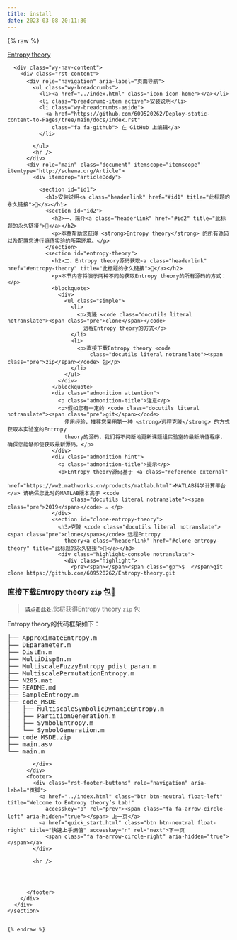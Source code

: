 ```yaml
---
title: install
date: 2023-03-08 20:11:30
---
```

{% raw %}



   <section data-toggle="wy-nav-shift" class="wy-nav-content-wrap">
      <nav class="wy-nav-top" aria-label="移动版导航菜单">
        <i data-toggle="wy-nav-top" class="fa fa-bars"></i>
        <a href="../index.html">Entropy theory</a>
      </nav>

      <div class="wy-nav-content">
        <div class="rst-content">
          <div role="navigation" aria-label="页面导航">
            <ul class="wy-breadcrumbs">
              <li><a href="../index.html" class="icon icon-home"></a></li>
              <li class="breadcrumb-item active">安装说明</li>
              <li class="wy-breadcrumbs-aside">
                <a href="https://github.com/609520262/Deploy-static-content-to-Pages/tree/main/docs/index.rst"
                  class="fa fa-github"> 在 GitHub 上编辑</a>
              </li>

            </ul>
            <hr />
          </div>
          <div role="main" class="document" itemscope="itemscope" itemtype="http://schema.org/Article">
            <div itemprop="articleBody">

              <section id="id1">
                <h1>安装说明<a class="headerlink" href="#id1" title="此标题的永久链接"></a></h1>
                <section id="id2">
                  <h2>一、简介<a class="headerlink" href="#id2" title="此标题的永久链接"></a></h2>
                  <p>本章帮助您获得 <strong>Entropy theory</strong> 的所有源码以及配置您进行熵值实验的所需环境。</p>
                </section>
                <section id="entropy-theory">
                  <h2>二、Entropy theory源码获取<a class="headerlink" href="#entropy-theory" title="此标题的永久链接"></a></h2>
                  <p>本节内容将演示两种不同的获取Entropy theory的所有源码的方式：</p>
                  <blockquote>
                    <div>
                      <ul class="simple">
                        <li>
                          <p>克隆 <code class="docutils literal notranslate"><span class="pre">clone</span></code>
                            远程Entropy theory的方式</p>
                        </li>
                        <li>
                          <p>直接下载Entropy theory <code
                              class="docutils literal notranslate"><span class="pre">zip</span></code> 包</p>
                        </li>
                      </ul>
                    </div>
                  </blockquote>
                  <div class="admonition attention">
                    <p class="admonition-title">注意</p>
                    <p>假如您有一定的 <code class="docutils literal notranslate"><span class="pre">git</span></code>
                      使用经验，推荐您采用第一种 <strong>远程克隆</strong> 的方式获取本实验室的Entropy
                      theory的源码，我们将不间断地更新课题组实验室的最新熵值程序，确保您能够即使获取最新源码。</p>
                  </div>
                  <div class="admonition hint">
                    <p class="admonition-title">提示</p>
                    <p>Entropy theory源码基于 <a class="reference external"
                        href="https://ww2.mathworks.cn/products/matlab.html">MATLAB科学计算平台</a> 请确保您此时的MATLAB版本高于 <code
                        class="docutils literal notranslate"><span class="pre">2019</span></code> 。</p>
                  </div>
                  <section id="clone-entropy-theory">
                    <h3>克隆 <code class="docutils literal notranslate"><span class="pre">clone</span></code> 远程Entropy
                      theory<a class="headerlink" href="#clone-entropy-theory" title="此标题的永久链接"></a></h3>
                    <div class="highlight-console notranslate">
                      <div class="highlight">
                        <pre><span></span><span class="gp">$  </span>git clone https://github.com/609520262/Entropy-theory.git
</pre>
                      </div>
                    </div>
                  </section>
                  <section id="entropy-theory-zip">
                    <h3>直接下载Entropy theory <code
                        class="docutils literal notranslate"><span class="pre">zip</span></code> 包<a class="headerlink"
                        href="#entropy-theory-zip" title="此标题的永久链接"></a></h3>
                    <blockquote>
                      <div>
                        <p><a class="reference download internal" download=""
                            href="/Download File/code implementation.zip"><code
                              class="xref download docutils literal notranslate"><span class="pre">请点击此处</span></code></a>.您将获得Entropy
                          theory <code class="docutils literal notranslate"><span class="pre">zip</span></code> 包</p>
                      </div>
                    </blockquote>
                    <p>Entropy theory的代码框架如下：</p>
                    <div class="highlight-default notranslate">
                      <div class="highlight">
                        <pre><span></span>├── ApproximateEntropy.m
├── DEparameter.m
├── DistEn.m
├── MultiDispEn.m
├── MultiscaleFuzzyEntropy_pdist_paran.m
├── MultiscalePermutationEntropy.m
├── N205.mat
├── README.md
├── SampleEntropy.m
├── code_MSDE
│   ├── MultiscaleSymbolicDynamicEntropy.m
│   ├── PartitionGeneration.m
│   ├── SymbolEntropy.m
│   └── SymbolGeneration.m
├── code_MSDE.zip
├── main.asv
└── main.m
</pre>
                      </div>
                    </div>
                  </section>
                </section>
              </section>


            </div>
          </div>
          <footer>
            <div class="rst-footer-buttons" role="navigation" aria-label="页脚">
              <a href="../index.html" class="btn btn-neutral float-left" title="Welcome to Entropy theory’s Lab!"
                accesskey="p" rel="prev"><span class="fa fa-arrow-circle-left" aria-hidden="true"></span> 上一页</a>
              <a href="quick_start.html" class="btn btn-neutral float-right" title="快速上手熵值" accesskey="n" rel="next">下一页
                <span class="fa fa-arrow-circle-right" aria-hidden="true"></span></a>
            </div>

            <hr />

          


          </footer>
        </div>
      </div>
    </section>
   
	
	{% endraw %}